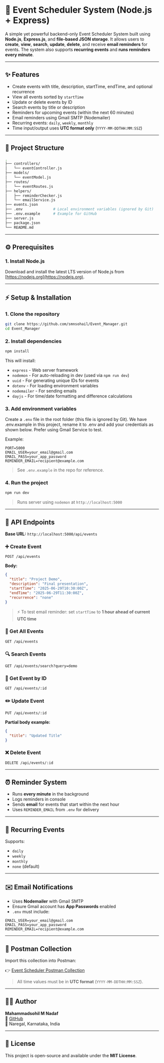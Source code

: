 # 📅 Event Scheduler System (Node.js + Express)

A simple yet powerful backend-only Event Scheduler System built using **Node.js**, **Express.js**, and **file-based JSON storage**. It allows users to **create**, **view**, **search**, **update**, **delete**, and receive **email reminders** for events. The system also supports **recurring events** and **runs reminders every minute**.

---

## ✨ Features

- Create events with title, description, startTime, endTime, and optional recurrence
- View all events sorted by `startTime`
- Update or delete events by ID
- Search events by title or description
- Reminders for upcoming events (within the next 60 minutes)
- Email reminders using Gmail SMTP (Nodemailer)
- Recurring events: `daily`, `weekly`, `monthly`
- Time input/output uses **UTC format only** (`YYYY-MM-DDTHH:MM:SSZ`)

---

## 🔹 Project Structure

```bash
.
├── controllers/
│   └── eventController.js
├── models/
│   └── eventModel.js
├── routes/
│   └── eventRoutes.js
├── helpers/
│   ├── reminderChecker.js
│   └── emailService.js
├── events.json
├── .env              # Local environment variables (ignored by Git)
├── .env.example      # Example for GitHub
├── server.js
├── package.json
└── README.md
```

---

## ⚙️ Prerequisites

### 1. Install Node.js
Download and install the latest LTS version of Node.js from [https://nodejs.org](https://nodejs.org).

---

## ⚡ Setup & Installation

### 1. Clone the repository

```bash
git clone https://github.com/smnsohail/Event_Manager.git
cd Event_Manager
```

### 2. Install dependencies

```bash
npm install
```

This will install:
- `express` - Web server framework
- `nodemon` - For auto-reloading in dev (used via `npm run dev`)
- `uuid` - For generating unique IDs for events
- `dotenv` - For loading environment variables
- `nodemailer` - For sending emails
- `dayjs` - For time/date formatting and difference calculations

### 3. Add environment variables

Create a `.env` file in the root folder (this file is ignored by Git).
We have .env.example in this project, rename it to .env and add your credentials as shown below.
Prefer using Gmail Service to test.

Example:
```env
PORT=5000
EMAIL_USER=your_email@gmail.com
EMAIL_PASS=your_app_password
REMINDER_EMAIL=recipient@example.com
```

> See `.env.example` in the repo for reference.

### 4. Run the project

```bash
npm run dev
```

> Runs server using `nodemon` at `http://localhost:5000`

---

## 🔌 API Endpoints

**Base URL:** `http://localhost:5000/api/events`

### ➕ Create Event

```http
POST /api/events
```

**Body:**

```json
{
  "title": "Project Demo",
  "description": "Final presentation",
  "startTime": "2025-06-29T10:30:00Z",
  "endTime": "2025-06-29T11:30:00Z",
  "recurrence": "none"
}
```

> ⚡ To test email reminder: set `startTime` to **1 hour ahead of current UTC time**

### 📄 Get All Events

```http
GET /api/events
```

### 🔍 Search Events

```http
GET /api/events/search?query=demo
```

### 🔎 Get Event by ID

```http
GET /api/events/:id
```

### ✏️ Update Event

```http
PUT /api/events/:id
```

**Partial body example:**

```json
{
  "title": "Updated Title"
}
```

### ❌ Delete Event

```http
DELETE /api/events/:id
```

---

## ⏰ Reminder System

- Runs **every minute** in the background
- Logs reminders in console
- Sends **email** for events that start within the next hour
- Uses `REMINDER_EMAIL` from `.env` for delivery

---

## 🔄 Recurring Events

Supports:

- `daily`
- `weekly`
- `monthly`
- `none` (default)

---

## ✉️ Email Notifications

- Uses **Nodemailer** with Gmail SMTP
- Ensure Gmail account has **App Passwords** enabled
- `.env` must include:

```env
EMAIL_USER=your_email@gmail.com
EMAIL_PASS=your_app_password
REMINDER_EMAIL=recipient@example.com
```

---

## 📂 Postman Collection

Import this collection into Postman:

👉 [Event Scheduler Postman Collection](https://www.postman.com/mahammadsohilmnadaf/workspace/event-scheduler-biz-digital/collection/46045007-c769901b-3dec-49af-8d44-37ce0783b4d8?action=share&creator=46045007)

> All time values must be in **UTC format** (`YYYY-MM-DDTHH:MM:SSZ`).

---

## 👩‍💼 Author

**Mahammadsohil M Nadaf**  
🔗 [GitHub](https://github.com/smnsohail)  
📍 Naregal, Karnataka, India

---

## 📄 License

This project is open-source and available under the **MIT License**.
